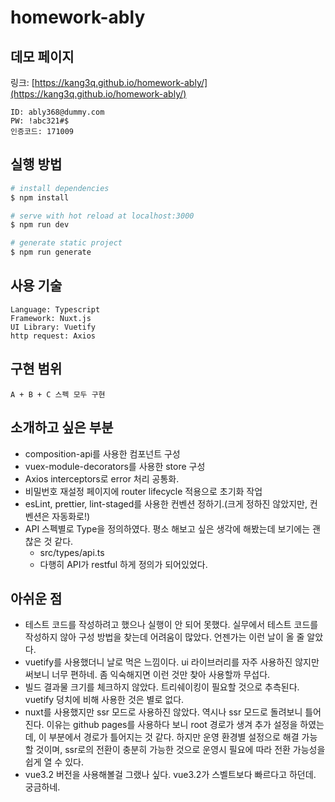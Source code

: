 # homework-ably

## 데모 페이지
링크: [https://kang3q.github.io/homework-ably/](https://kang3q.github.io/homework-ably/)
```text
ID: ably368@dummy.com
PW: !abc321#$
인증코드: 171009
```

## 실행 방법
```bash
# install dependencies
$ npm install

# serve with hot reload at localhost:3000
$ npm run dev

# generate static project
$ npm run generate
```

## 사용 기술
```text
Language: Typescript
Framework: Nuxt.js
UI Library: Vuetify
http request: Axios
```

## 구현 범위
```text
A + B + C 스펙 모두 구현
```

## 소개하고 싶은 부분
- composition-api를 사용한 컴포넌트 구성
- vuex-module-decorators를 사용한 store 구성
- Axios interceptors로 error 처리 공통화.
- 비밀번호 재설정 페이지에 router lifecycle 적용으로 초기화 작업
- esLint, prettier, lint-staged를 사용한 컨벤션 정하기.(크게 정하진 않았지만, 컨벤션은 자동화로!)
- API 스펙별로 Type을 정의하였다. 평소 해보고 싶은 생각에 해봤는데 보기에는 괜찮은 것 같다.
  - src/types/api.ts
  - 다행히 API가 restful 하게 정의가 되어있었다.

## 아쉬운 점
- 테스트 코드를 작성하려고 했으나 실행이 안 되어 못했다. 실무에서 테스트 코드를 작성하지 않아 구성 방법을 찾는데 어려움이 많았다. 언젠가는 이런 날이 올 줄 알았다.
- vuetify를 사용했더니 날로 먹은 느낌이다. ui 라이브러리를 자주 사용하진 않지만 써보니 너무 편하네. 좀 익숙해지면 이런 것만 찾아 사용할까 무섭다.
- 빌드 결과물 크기를 체크하지 않았다. 트리쉐이킹이 필요할 것으로 추측된다. vuetify 덩치에 비해 사용한 것은 별로 없다.
- nuxt를 사용했지만 ssr 모드로 사용하진 않았다. 역시나 ssr 모드로 돌려보니 틀어진다. 이유는 github pages를 사용하다 보니 root 경로가 생겨 추가 설정을 하였는데, 이 부분에서 경로가 틀어지는 것 같다. 하지만 운영 환경별 설정으로 해결 가능할 것이며, ssr로의 전환이 충분히 가능한 것으로 운영시 필요에 따라 전환 가능성을 쉽게 열 수 있다.
- vue3.2 버전을 사용해볼걸 그랬나 싶다. vue3.2가 스벨트보다 빠르다고 하던데. 궁금하네.
